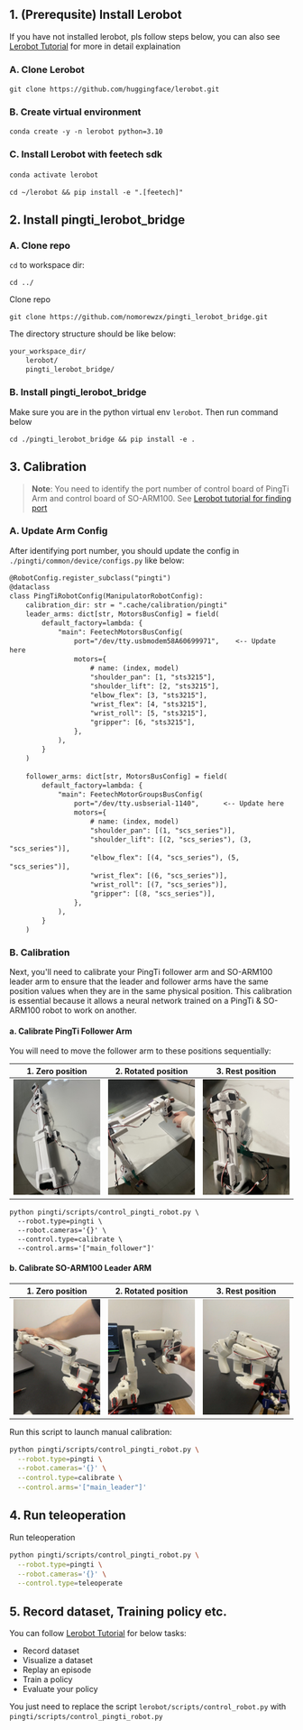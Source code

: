 ## 1. (Prerequsite) Install Lerobot
If you have not installed lerobot, pls follow steps below, you can also see [Lerobot Tutorial](pingti/scripts/control_pingti_robot.py) for more in detail explaination
### A. Clone Lerobot
```
git clone https://github.com/huggingface/lerobot.git
```
### B. Create virtual environment
```
conda create -y -n lerobot python=3.10
```
### C. Install Lerobot with feetech sdk
`conda activate lerobot`

`cd ~/lerobot && pip install -e ".[feetech]"`

## 2. Install pingti_lerobot_bridge

### A. Clone repo

`cd` to workspace dir:

```
cd ../
```

Clone repo

```
git clone https://github.com/nomorewzx/pingti_lerobot_bridge.git
```

The directory structure should be like below:

```
your_workspace_dir/
    lerobot/
    pingti_lerobot_bridge/
```

### B. Install pingti_lerobot_bridge

Make sure you are in the python virtual env `lerobot`. Then run command below

```
cd ./pingti_lerobot_bridge && pip install -e .
```

## 3. Calibration

>**Note**: You need to identify the port number of control board of PingTi Arm and control board of SO-ARM100. See [Lerobot tutorial for finding port](https://github.com/huggingface/lerobot/blob/main/examples/10_use_so100.md#c-configure-the-motors)

### A. Update Arm Config

After identifying port number, you should update the config in `./pingti/common/device/configs.py` like below:

```
@RobotConfig.register_subclass("pingti")
@dataclass
class PingTiRobotConfig(ManipulatorRobotConfig):
    calibration_dir: str = ".cache/calibration/pingti"
    leader_arms: dict[str, MotorsBusConfig] = field(
        default_factory=lambda: {
            "main": FeetechMotorsBusConfig(
                port="/dev/tty.usbmodem58A60699971",    <-- Update here
                motors={
                    # name: (index, model)
                    "shoulder_pan": [1, "sts3215"],
                    "shoulder_lift": [2, "sts3215"],
                    "elbow_flex": [3, "sts3215"],
                    "wrist_flex": [4, "sts3215"],
                    "wrist_roll": [5, "sts3215"],
                    "gripper": [6, "sts3215"],
                },
            ),
        }
    )

    follower_arms: dict[str, MotorsBusConfig] = field(
        default_factory=lambda: {
            "main": FeetechMotorGroupsBusConfig( 
                port="/dev/tty.usbserial-1140",      <-- Update here
                motors={
                    # name: (index, model)
                    "shoulder_pan": [(1, "scs_series")],
                    "shoulder_lift": [(2, "scs_series"), (3, "scs_series")],
                    "elbow_flex": [(4, "scs_series"), (5, "scs_series")],
                    "wrist_flex": [(6, "scs_series")],
                    "wrist_roll": [(7, "scs_series")],
                    "gripper": [(8, "scs_series")],
                },
            ),
        }
    )
```

### B. Calibration

Next, you'll need to calibrate your PingTi follower arm and SO-ARM100 leader arm to ensure that the leader and follower arms have the same position values when they are in the same physical position. This calibration is essential because it allows a neural network trained on a PingTi & SO-ARM100 robot to work on another.

#### a. Calibrate PingTi Follower Arm
You will need to move the follower arm to these positions sequentially:

| 1. Zero position | 2. Rotated position | 3. Rest position |
|---|---|---|
| <img src="../media/pingti_arm_zero_position.jpg" alt="PingTi follower arm zero position" title="PingTi follower arm zero position" style="width:100%;"> | <img src="../media/pingti_arm_rotated_position.jpg" alt="PingTi follower arm rotated position" title="PingTi follower arm rotated position" style="width:100%;"> | <img src="../media/pingti_arm_rest_position.jpg" alt="PingTi follower arm rest position" title="PingTi follower arm rest position" style="width:100%;"> |


```
python pingti/scripts/control_pingti_robot.py \
  --robot.type=pingti \
  --robot.cameras='{}' \
  --control.type=calibrate \
  --control.arms='["main_follower"]'
```

#### b. Calibrate SO-ARM100 Leader ARM

| 1. Zero position | 2. Rotated position | 3. Rest position |
|---|---|---|
| <img src="../media/leader_zero.webp?raw=true" alt="SO-100 leader arm zero position" title="SO-100 leader arm zero position" style="width:100%;"> | <img src="../media/leader_rotated.webp?raw=true" alt="SO-100 leader arm rotated position" title="SO-100 leader arm rotated position" style="width:100%;"> | <img src="../media/leader_rest.webp?raw=true" alt="SO-100 leader arm rest position" title="SO-100 leader arm rest position" style="width:100%;"> |

Run this script to launch manual calibration:
```bash
python pingti/scripts/control_pingti_robot.py \
  --robot.type=pingti \
  --robot.cameras='{}' \
  --control.type=calibrate \
  --control.arms='["main_leader"]'
```


## 4. Run teleoperation

Run teleoperation
```bash
python pingti/scripts/control_pingti_robot.py \
  --robot.type=pingti \
  --robot.cameras='{}' \
  --control.type=teleoperate
```

## 5. Record dataset, Training policy etc.

You can follow [Lerobot Tutorial](https://github.com/huggingface/lerobot/blob/main/examples/10_use_so100.md#g-record-a-dataset) for below tasks:

- Record dataset
- Visualize a dataset
- Replay an episode
- Train a policy
- Evaluate your policy

You just need to replace the script `lerobot/scripts/control_robot.py` with `pingti/scripts/control_pingti_robot.py`